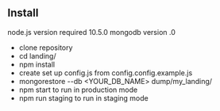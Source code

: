 ## Install

node.js version required 10.5.0
mongodb version .0
* clone repository
* cd landing/
* npm install
* create set up config.js from config.config.example.js
* mongorestore --db <YOUR_DB_NAME> dump/my_landing/
* npm start to run in production mode
* npm run staging to run in staging mode
